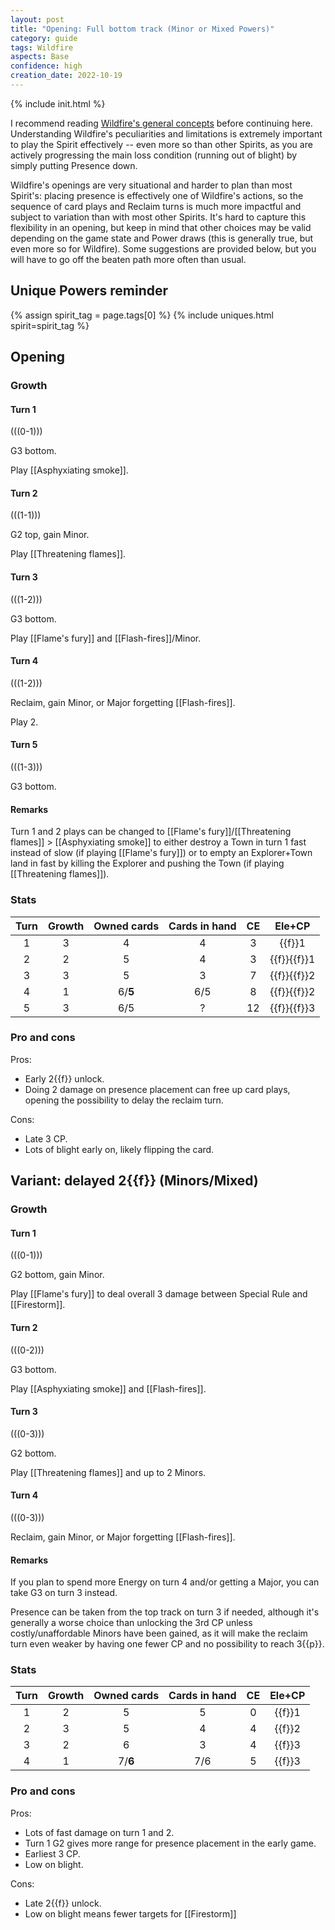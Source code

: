 ```yaml
---  
layout: post  
title: "Opening: Full bottom track (Minor or Mixed Powers)"  
category: guide  
tags: Wildfire
aspects: Base
confidence: high
creation_date: 2022-10-19
---
```

{% include init.html %}

I recommend reading [Wildfire's general concepts](/guide/wildfire-concepts) before continuing here. Understanding Wildfire's peculiarities and limitations is extremely important to play the Spirit effectively -- even more so than other Spirits, as you are actively progressing the main loss condition (running out of blight) by simply putting Presence down.

Wildfire's openings are very situational and harder to plan than most Spirit's: placing presence is effectively one of Wildfire's actions, so the sequence of card plays and Reclaim turns is much more impactful and subject to variation than with most other Spirits. It's hard to capture this flexibility in an opening, but keep in mind that other choices may be valid depending on the game state and Power draws (this is generally true, but even more so for Wildfire). Some suggestions are provided below, but you will have to go off the beaten path more often than usual.


## Unique Powers reminder

{% assign spirit_tag = page.tags[0] %}
{% include uniques.html spirit=spirit_tag %}


## Opening

### Growth

#### Turn 1

(((0-1)))

G3 bottom. 

Play [[Asphyxiating smoke]].

#### Turn 2

(((1-1)))

G2 top, gain Minor.

Play [[Threatening flames]].

#### Turn 3

(((1-2)))

G3 bottom.

Play [[Flame's fury]] and [[Flash-fires]]/Minor.

#### Turn 4

(((1-2)))

Reclaim, gain Minor, or Major forgetting [[Flash-fires]].

Play 2.

#### Turn 5

(((1-3)))

G3 bottom.


#### Remarks

Turn 1 and 2 plays can be changed to [[Flame's fury]]/[[Threatening flames]] > [[Asphyxiating smoke]] to either destroy a Town in turn 1 fast instead of slow (if playing [[Flame's fury]]) or to empty an Explorer+Town land in fast by killing the Explorer and pushing the Town (if playing [[Threatening flames]]).


### Stats

Turn | Growth | Owned cards | Cards in hand | CE | Ele+CP
:--: | :--: | :--: | :--: | :--: | :--:
1 | 3 |   4   |  4  |  3 | {{f}}1
2 | 2 |   5   |  4  |  3 | {{f}}{{f}}1
3 | 3 |   5   |  3  |  7 | {{f}}{{f}}2
4 | 1 |6/**5**| 6/5 |  8 | {{f}}{{f}}2
5 | 3 |  6/5  |  ?  | 12 | {{f}}{{f}}3


### Pro and cons

Pros:
- Early 2{{f}} unlock.
- Doing 2 damage on presence placement can free up card plays, opening the possibility to delay the reclaim turn.

Cons:
- Late 3 CP.
- Lots of blight early on, likely flipping the card.



## Variant: delayed 2{{f}} (Minors/Mixed)

### Growth

#### Turn 1

(((0-1)))

G2 bottom, gain Minor. 

Play [[Flame's fury]] to deal overall 3 damage between Special Rule and [[Firestorm]].

#### Turn 2

(((0-2)))

G3 bottom.

Play [[Asphyxiating smoke]] and [[Flash-fires]].

#### Turn 3

(((0-3)))

G2 bottom.

Play [[Threatening flames]] and up to 2 Minors.

#### Turn 4

(((0-3)))

Reclaim, gain Minor, or Major forgetting [[Flash-fires]].


#### Remarks

If you plan to spend more Energy on turn 4 and/or getting a Major, you can take G3 on turn 3 instead.

Presence can be taken from the top track on turn 3 if needed, although it's generally a worse choice than unlocking the 3rd CP unless costly/unaffordable Minors have been gained, as it will make the reclaim turn even weaker by having one fewer CP and no possibility to reach 3{{p}}.


### Stats

Turn | Growth | Owned cards | Cards in hand | CE | Ele+CP
:--: | :--: | :--: | :--: | :--: | :--:
1 | 2 |   5   |  5  |  0 | {{f}}1
2 | 3 |   5   |  4  |  4 | {{f}}2
3 | 2 |   6   |  3  |  4 | {{f}}3
4 | 1 |7/**6**| 7/6 |  5 | {{f}}3


### Pro and cons

Pros:
- Lots of fast damage on turn 1 and 2.
- Turn 1 G2 gives more range for presence placement in the early game.
- Earliest 3 CP.
- Low on blight.

Cons:
- Late 2{{f}} unlock.
- Low on blight means fewer targets for [[Firestorm]]


